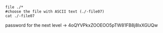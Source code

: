 ```
file ./*
#choose the file with ASCII text (./-file07)
cat ./-file07
```

password for the next level -> 4oQYVPkxZOOEOO5pTW81FB8j8lxXGUQw
